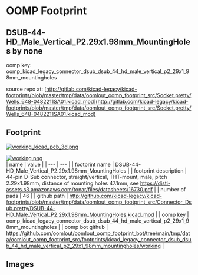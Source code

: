 # OOMP Footprint  
## DSUB-44-HD_Male_Vertical_P2.29x1.98mm_MountingHoles  by none  
  
oomp key: oomp_kicad_legacy_connector_dsub_dsub_44_hd_male_vertical_p2_29x1_98mm_mountingholes  
  
source repo at: [http://gitlab.com/kicad-legacy/kicad-footprints/blob/master/tmp/data/oomlout_oomp_footprint_src/Socket.pretty/Wells_648-0482211SA01.kicad_mod](http://gitlab.com/kicad-legacy/kicad-footprints/blob/master/tmp/data/oomlout_oomp_footprint_src/Socket.pretty/Wells_648-0482211SA01.kicad_mod)  
## Footprint  
  
[![working_kicad_pcb_3d.png](working_kicad_pcb_3d_600.png)](working_kicad_pcb_3d.png)  
  
[![working.png](working_600.png)](working.png)  
| name | value | 
| --- | --- | 
| footprint name | DSUB-44-HD_Male_Vertical_P2.29x1.98mm_MountingHoles | 
| footprint description | 44-pin D-Sub connector, straight/vertical, THT-mount, male, pitch 2.29x1.98mm, distance of mounting holes 47.1mm, see https://disti-assets.s3.amazonaws.com/tonar/files/datasheets/16730.pdf | 
| number of pads | 46 | 
| github path | http://github.com/kicad-legacy/kicad-footprints/blob/master/tmp/data/oomlout_oomp_footprint_src/Connector_Dsub.pretty/DSUB-44-HD_Male_Vertical_P2.29x1.98mm_MountingHoles.kicad_mod | 
| oomp key | oomp_kicad_legacy_connector_dsub_dsub_44_hd_male_vertical_p2_29x1_98mm_mountingholes | 
| oomp bot github | https://github.com/oomlout/oomlout_oomp_footprint_bot/tree/main/tmp/data/oomlout_oomp_footprint_src/footprints/kicad_legacy_connector_dsub_dsub_44_hd_male_vertical_p2_29x1_98mm_mountingholes/working | 
## Images  
